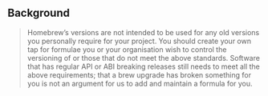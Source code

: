 ## Background
> Homebrew’s versions are not intended to be used for any old versions you personally require for your project. You should create your own tap for formulae you or your organisation wish to control the versioning of or those that do not meet the above standards. Software that has regular API or ABI breaking releases still needs to meet all the above requirements; that a brew upgrade has broken something for you is not an argument for us to add and maintain a formula for you.
